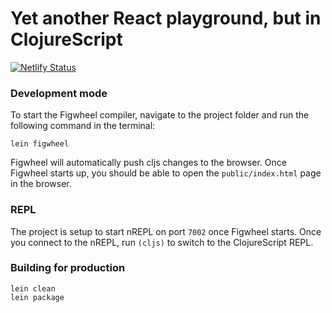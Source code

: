 # Yet another React playground, but in ClojureScript 
[![Netlify Status](https://api.netlify.com/api/v1/badges/bdd7eb11-42ac-45fa-947c-96af3958636e/deploy-status)](https://app.netlify.com/sites/todolist-cljs-reagent-leovalais/deploys)

### Development mode
To start the Figwheel compiler, navigate to the project folder and run the following command in the terminal:

```
lein figwheel
```

Figwheel will automatically push cljs changes to the browser.
Once Figwheel starts up, you should be able to open the `public/index.html` page in the browser.

### REPL

The project is setup to start nREPL on port `7002` once Figwheel starts.
Once you connect to the nREPL, run `(cljs)` to switch to the ClojureScript REPL.

### Building for production

```
lein clean
lein package
```
